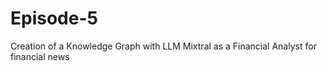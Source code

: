 # Episode-5
Creation of a Knowledge Graph with LLM Mixtral as a Financial Analyst for financial news
